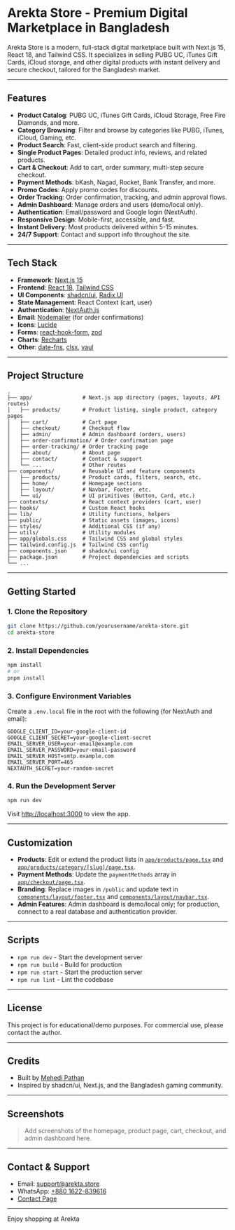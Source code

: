 # Arekta Store - Premium Digital Marketplace in Bangladesh

Arekta Store is a modern, full-stack digital marketplace built with Next.js 15, React 18, and Tailwind CSS. It specializes in selling PUBG UC, iTunes Gift Cards, iCloud storage, and other digital products with instant delivery and secure checkout, tailored for the Bangladesh market.

---

## Features

- **Product Catalog**: PUBG UC, iTunes Gift Cards, iCloud Storage, Free Fire Diamonds, and more.
- **Category Browsing**: Filter and browse by categories like PUBG, iTunes, iCloud, Gaming, etc.
- **Product Search**: Fast, client-side product search and filtering.
- **Single Product Pages**: Detailed product info, reviews, and related products.
- **Cart & Checkout**: Add to cart, order summary, multi-step secure checkout.
- **Payment Methods**: bKash, Nagad, Rocket, Bank Transfer, and more.
- **Promo Codes**: Apply promo codes for discounts.
- **Order Tracking**: Order confirmation, tracking, and admin approval flows.
- **Admin Dashboard**: Manage orders and users (demo/local only).
- **Authentication**: Email/password and Google login (NextAuth).
- **Responsive Design**: Mobile-first, accessible, and fast.
- **Instant Delivery**: Most products delivered within 5-15 minutes.
- **24/7 Support**: Contact and support info throughout the site.

---

## Tech Stack

- **Framework**: [Next.js 15](https://nextjs.org/)
- **Frontend**: [React 18](https://react.dev/), [Tailwind CSS](https://tailwindcss.com/)
- **UI Components**: [shadcn/ui](https://ui.shadcn.com/), [Radix UI](https://www.radix-ui.com/)
- **State Management**: React Context (cart, user)
- **Authentication**: [NextAuth.js](https://next-auth.js.org/)
- **Email**: [Nodemailer](https://nodemailer.com/) (for order confirmations)
- **Icons**: [Lucide](https://lucide.dev/)
- **Forms**: [react-hook-form](https://react-hook-form.com/), [zod](https://zod.dev/)
- **Charts**: [Recharts](https://recharts.org/)
- **Other**: [date-fns](https://date-fns.org/), [clsx](https://github.com/lukeed/clsx), [vaul](https://vaul.dev/)

---

## Project Structure

```
.
├── app/                # Next.js app directory (pages, layouts, API routes)
│   ├── products/       # Product listing, single product, category pages
│   ├── cart/           # Cart page
│   ├── checkout/       # Checkout flow
│   ├── admin/          # Admin dashboard (orders, users)
│   ├── order-confirmation/ # Order confirmation page
│   ├── order-tracking/ # Order tracking page
│   ├── about/          # About page
│   ├── contact/        # Contact & support
│   └── ...             # Other routes
├── components/         # Reusable UI and feature components
│   ├── products/       # Product cards, filters, search, etc.
│   ├── home/           # Homepage sections
│   ├── layout/         # Navbar, Footer, etc.
│   └── ui/             # UI primitives (Button, Card, etc.)
├── contexts/           # React context providers (cart, user)
├── hooks/              # Custom React hooks
├── lib/                # Utility functions, helpers
├── public/             # Static assets (images, icons)
├── styles/             # Additional CSS (if any)
├── utils/              # Utility modules
├── app/globals.css     # Tailwind CSS and global styles
├── tailwind.config.js  # Tailwind CSS config
├── components.json     # shadcn/ui config
├── package.json        # Project dependencies and scripts
└── ...
```

---

## Getting Started

### 1. Clone the Repository

```sh
git clone https://github.com/yourusername/arekta-store.git
cd arekta-store
```

### 2. Install Dependencies

```sh
npm install
# or
pnpm install
```

### 3. Configure Environment Variables

Create a `.env.local` file in the root with the following (for NextAuth and email):

```
GOOGLE_CLIENT_ID=your-google-client-id
GOOGLE_CLIENT_SECRET=your-google-client-secret
EMAIL_SERVER_USER=your-email@example.com
EMAIL_SERVER_PASSWORD=your-email-password
EMAIL_SERVER_HOST=smtp.example.com
EMAIL_SERVER_PORT=465
NEXTAUTH_SECRET=your-random-secret
```

### 4. Run the Development Server

```sh
npm run dev
```

Visit [http://localhost:3000](http://localhost:3000) to view the app.

---

## Customization

- **Products**: Edit or extend the product lists in [`app/products/page.tsx`](app/products/page.tsx) and [`app/products/category/[slug]/page.tsx`](app/products/category/[slug]/page.tsx).
- **Payment Methods**: Update the `paymentMethods` array in [`app/checkout/page.tsx`](app/checkout/page.tsx).
- **Branding**: Replace images in `/public` and update text in [`components/layout/footer.tsx`](components/layout/footer.tsx) and [`components/layout/navbar.tsx`](components/layout/navbar.tsx).
- **Admin Features**: Admin dashboard is demo/local only; for production, connect to a real database and authentication provider.

---

## Scripts

- `npm run dev` - Start the development server
- `npm run build` - Build for production
- `npm run start` - Start the production server
- `npm run lint` - Lint the codebase

---

## License

This project is for educational/demo purposes. For commercial use, please contact the author.

---

## Credits

- Built by [Mehedi Pathan](https://mehedipathan.online)
- Inspired by shadcn/ui, Next.js, and the Bangladesh gaming community.

---

## Screenshots

> Add screenshots of the homepage, product page, cart, checkout, and admin dashboard here.

---

## Contact & Support

- Email: [support@arekta.store](mailto:support@arekta.store)
- WhatsApp: [+880 1622-839616](https://wa.me/8801622839616)
- [Contact Page](/contact)

---

Enjoy shopping at Arekta